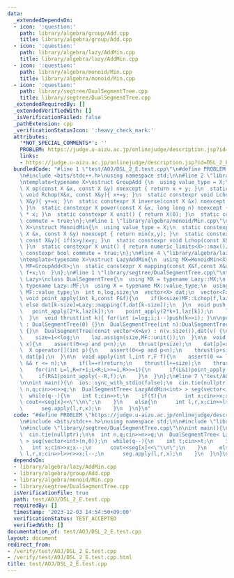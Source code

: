 ```yaml
---
data:
  _extendedDependsOn:
  - icon: ':question:'
    path: library/algebra/group/Add.cpp
    title: library/algebra/group/Add.cpp
  - icon: ':question:'
    path: library/algebra/lazy/AddMin.cpp
    title: library/algebra/lazy/AddMin.cpp
  - icon: ':question:'
    path: library/algebra/monoid/Min.cpp
    title: library/algebra/monoid/Min.cpp
  - icon: ':question:'
    path: library/segtree/DualSegmentTree.cpp
    title: library/segtree/DualSegmentTree.cpp
  _extendedRequiredBy: []
  _extendedVerifiedWith: []
  _isVerificationFailed: false
  _pathExtension: cpp
  _verificationStatusIcon: ':heavy_check_mark:'
  attributes:
    '*NOT_SPECIAL_COMMENTS*': ''
    PROBLEM: https://judge.u-aizu.ac.jp/onlinejudge/description.jsp?id=DSL_2_E
    links:
    - https://judge.u-aizu.ac.jp/onlinejudge/description.jsp?id=DSL_2_E
  bundledCode: "#line 1 \"test/AOJ/DSL_2_E.test.cpp\"\n#define PROBLEM \"https://judge.u-aizu.ac.jp/onlinejudge/description.jsp?id=DSL_2_E\"\
    \n#include <bits/stdc++.h>\nusing namespace std;\n\n#line 2 \"library/algebra/group/Add.cpp\"\
    \ntemplate<typename X>\nstruct GroupAdd {\n  using value_type = X;\n  static constexpr\
    \ X op(const X &x, const X &y) noexcept { return x + y; }\n  static constexpr\
    \ void Rchop(X&x, const X&y){ x+=y; }\n  static constexpr void Lchop(const X&x,\
    \ X&y){ y+=x; }\n  static constexpr X inverse(const X &x) noexcept { return -x;\
    \ }\n  static constexpr X power(const X &x, long long n) noexcept { return X(n)\
    \ * x; }\n  static constexpr X unit() { return X(0); }\n  static constexpr bool\
    \ commute = true;\n};\n#line 1 \"library/algebra/monoid/Min.cpp\"\ntemplate<typename\
    \ X>\nstruct MonoidMin{\n  using value_type = X;\n  static constexpr X op(const\
    \ X &x, const X &y) noexcept { return min(x,y); }\n  static constexpr void Rchop(X&x,\
    \ const X&y){ if(x>y)x=y; }\n  static constexpr void Lchop(const X&x, X&y){ if(y>x)y=x;\
    \ }\n  static constexpr X unit() { return numeric_limits<X>::max()/2; }\n  static\
    \ constexpr bool commute = true;\n};\n#line 4 \"library/algebra/lazy/AddMin.cpp\"\
    \ntemplate<typename X>\nstruct LazyAddMin{\n  using MX=MonoidMin<X>;\n  using\
    \ MF=GroupAdd<X>;\n  static constexpr X mapping(const X&f,const X&x){\n    return\
    \ f+x;\n  }\n};\n#line 1 \"library/segtree/DualSegmentTree.cpp\"\ntemplate<typename\
    \ Lazy>\nclass DualSegmentTree{\n  using MX = typename Lazy::MX;\n  using MF =\
    \ typename Lazy::MF;\n  using X = typename MX::value_type;\n  using F = typename\
    \ MF::value_type;\n  int n,log,size;\n  vector<X> dat;\n  vector<F> laz;\n\n \
    \ void point_apply(int k,const F&f){\n    if(k<size)MF::Lchop(f,laz[k]);\n   \
    \ else dat[k-size]=Lazy::mapping(f,dat[k-size]);\n  }\n  void push(int k){\n \
    \   point_apply(2*k,laz[k]);\n    point_apply(2*k+1,laz[k]);\n    laz[k]=MF::unit();\n\
    \  }\n  void thrust(int k){ for(int i=log;i;i--)push(k>>i); }\n\npublic:\n  DualSegmentTree()\
    \ : DualSegmentTree(0) {}\n  DualSegmentTree(int n):DualSegmentTree(vector<X>(n,MX::unit()))\
    \ {}\n  DualSegmentTree(const vector<X>&v) : n(v.size()),dat(v) {\n    for(log=1;(1<<log)<n;log++){}\n\
    \    size=1<<log;\n    laz.assign(size,MF::unit());\n  }\n\n  void set(int p,X\
    \ x){\n    assert(0<=p and p<n);\n    thrust(p+size);\n    dat[p]=x;\n  }\n\n\
    \  X operator[](int p){\n    assert(0<=p and p<n);\n    thrust(p+size);\n    return\
    \ dat[p];\n  }\n\n  void apply(int l,int r,F f){\n    assert(0 <= l && l <= r\
    \ && r <= n);\n    if(l==r)return;\n    thrust(l+=size);\n    thrust(r+=size-1);\n\
    \    for(int L=l,R=r+1;L<R;L>>=1,R>>=1){\n      if(L&1)point_apply(L++,f);\n \
    \     if(R&1)point_apply(--R,f);\n    }\n  }\n};\n#line 7 \"test/AOJ/DSL_2_E.test.cpp\"\
    \n\nint main(){\n  ios::sync_with_stdio(false);\n  cin.tie(nullptr);\n\n  int\
    \ n,q;cin>>n>>q;\n  DualSegmentTree< LazyAddMin<int> > seg(vector<int>(n,0));\n\
    \  while(q--){\n    int t;cin>>t;\n    if(t){\n      int x;cin>>x;x--;\n     \
    \ cout<<seg[x]<<\"\\n\";\n    }\n    else{\n      int l,r,x;cin>>l>>r>>x;l--;\n\
    \      seg.apply(l,r,x);\n    }\n  }\n}\n"
  code: "#define PROBLEM \"https://judge.u-aizu.ac.jp/onlinejudge/description.jsp?id=DSL_2_E\"\
    \n#include <bits/stdc++.h>\nusing namespace std;\n\n#include \"library/algebra/lazy/AddMin.cpp\"\
    \n#include \"library/segtree/DualSegmentTree.cpp\"\n\nint main(){\n  ios::sync_with_stdio(false);\n\
    \  cin.tie(nullptr);\n\n  int n,q;cin>>n>>q;\n  DualSegmentTree< LazyAddMin<int>\
    \ > seg(vector<int>(n,0));\n  while(q--){\n    int t;cin>>t;\n    if(t){\n   \
    \   int x;cin>>x;x--;\n      cout<<seg[x]<<\"\\n\";\n    }\n    else{\n      int\
    \ l,r,x;cin>>l>>r>>x;l--;\n      seg.apply(l,r,x);\n    }\n  }\n}\n"
  dependsOn:
  - library/algebra/lazy/AddMin.cpp
  - library/algebra/group/Add.cpp
  - library/algebra/monoid/Min.cpp
  - library/segtree/DualSegmentTree.cpp
  isVerificationFile: true
  path: test/AOJ/DSL_2_E.test.cpp
  requiredBy: []
  timestamp: '2023-12-03 14:54:50+09:00'
  verificationStatus: TEST_ACCEPTED
  verifiedWith: []
documentation_of: test/AOJ/DSL_2_E.test.cpp
layout: document
redirect_from:
- /verify/test/AOJ/DSL_2_E.test.cpp
- /verify/test/AOJ/DSL_2_E.test.cpp.html
title: test/AOJ/DSL_2_E.test.cpp
---
```

